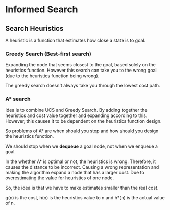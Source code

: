 # Informed Search

## Search Heuristics
A heuristic is a function that estimates how close a state is to goal.

### Greedy Search (Best-first search)
Expanding the node that seems closest to the goal, based solely on the heuristics function. However this search can take you to the wrong goal (due to the heuristics function being wrong).

The greedy search doesn't always take you through the lowest cost path.

### A* search
Idea is to combine UCS and Greedy Search. By adding together the heuristics and cost value together and expanding according to this. However, this causes it to be dependent on the heuristics function design.

So problems of A* are when should you stop and how should you design the heuristics function.

We should stop when we **dequeue** a goal node, not when we enqueue a goal.

In the whether A* is optimal or not, the heuristics is wrong. Therefore, it causes the distance to be incorrect. Causing a wrong representation and making the algorithm expand a node that has a larger cost. Due to overestimating the value for heuristics of one node.

So, the idea is that we have to make estimates smaller than the real cost.

g(n) is the cost, h(n) is the heuristics value to n and h*(n) is the actual value of n.
